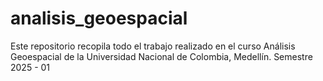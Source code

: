 # analisis_geoespacial
Este repositorio recopila todo el trabajo realizado en el curso Análisis Geoespacial de la Universidad Nacional de Colombia, Medellín. Semestre 2025 - 01
